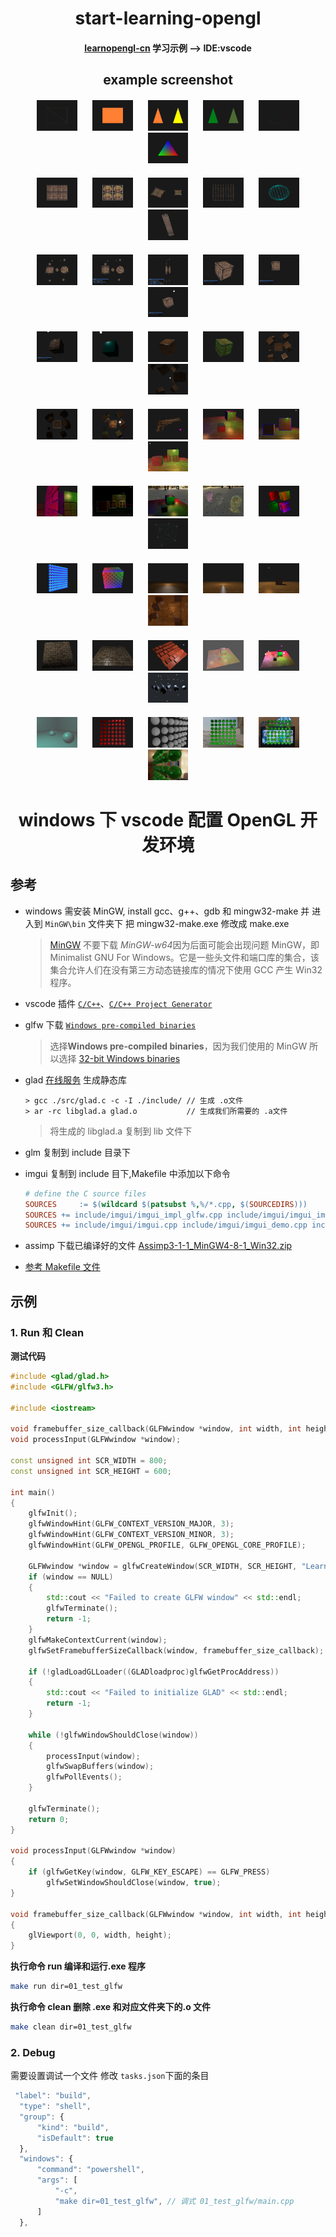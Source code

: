 <div
    style="width: auto; text-align: center; margin: 0 auto; padding: 0"
>
    <h1 align="center">start-learning-opengl</h1>
    <h4 align="center">
        <span>
            <a href="https://learnopengl-cn.github.io/"
                >learnopengl-cn</a
            >
            学习示例 --> IDE:vscode
        </span>
    </h4>
    <h2 align="center">example screenshot</h2>
    <div align="center">
     <div style="margin: 20px">
            <a
                style="margin: 10px"
                href="./src/02_hello_triangle/"
                title="02_hello_triangle"
                ><img
                    src="./static/images/02_hello_triangle_line.png"
                    width="14%"
                    alt="02_hello_triangle"
            /></a>
            <a
                style="margin: 10px"
                href="./src/02_hello_triangle/"
                title="02_hello_triangle"
                ><img
                    src="./static/images/02_hello_triangle.png"
                    width="14%"
                    alt="02_hello_triangle"
            /></a>
            <a
                style="margin: 10px"
                href="./src/03_hello_triangle_exercise/"
                title="03_hello_triangle_exercise"
                ><img
                    src="./static/images/03_hello_triangle_exercise.png"
                    width="14%"
                    alt="03_hello_triangle_exercise"
            /></a>
            <a
                style="margin: 10px"
                href="./src/04_shader_glsl/"
                title="04_shader_glsl_01"
                ><img
                    src="./static/images/04_shader_glsl_01.png"
                    width="14%"
                    alt="04_shader_glsl_01"
            /></a>
            <a
                style="margin: 10px"
                href="./src/04_shader_glsl/"
                title="04_shader_glsl_02"
                ><img
                    src="./static/images/04_shader_glsl_02.png"
                    width="14%"
                    alt="04_shader_glsl_02"
            /></a>
            <a
                style="margin: 10px"
                href="./src/04_shader_glsl/"
                title="05_shader_class"
                ><img
                    src="./static/images/04_shader_glsl_03.png"
                    width="14%"
                    alt="05_shader_class"
            /></a>
        </div>
        <div style="margin: 20px">
            <a
                style="margin: 10px"
                href="./src/07_load_texture/"
                title="07_load_texture"
                ><img
                    src="./static/images/07_load_texture.png"
                    width="14%"
                    alt="07_load_texture"
            /></a>
            <a
                style="margin: 10px"
                href="./src/08_load_texture_exercise/"
                title="08_load_texture_exercise"
                ><img
                    src="./static/images/08_load_texture_exercise.png"
                    width="14%"
                    alt="08_load_texture_exercise"
            /></a>
            <a
                style="margin: 10px"
                href="./src/09_transform/"
                title="03_hello_triangle_exercise"
                ><img
                    src="./static/images/09_transform.png"
                    width="14%"
                    alt="09_transform"
            /></a>
            <a
                style="margin: 10px"
                href="./src/10_use_plane_geometry/"
                title="10_use_plane_geometry"
                ><img
                    src="./static/images/10_use_plane_geometry.png"
                    width="14%"
                    alt="10_use_plane_geometry"
            /></a>
            <a
                style="margin: 10px"
                href="./src/11_use_sphere_geometry/"
                title="11_use_sphere_geometry"
                ><img
                    src="./static/images/11_use_sphere_geometry.png"
                    width="14%"
                    alt="11_use_sphere_geometry"
            /></a>
            <a
                style="margin: 10px"
                href="./src/12_use_box_geometry/"
                title="12_use_box_geometry"
                ><img
                    src="./static/images/12_use_box_geometry.png"
                    width="14%"
                    alt="12_use_box_geometry"
            /></a>
        </div>
         <div style="margin: 20px">
            <a
                style="margin: 10px"
                href="./src/13_model_view_projection/"
                title="13_model_view_projection"
                ><img
                    src="./static/images/13_model_view_projection.png"
                    width="14%"
                    alt="13_model_view_projection"
            /></a>
            <a
                style="margin: 10px"
                href="./src/14_use_image_ui/"
                title="14_use_image_ui"
                ><img
                    src="./static/images/14_use_image_ui.png"
                    width="14%"
                    alt="14_use_image_ui"
            /></a>
            <a
                style="margin: 10px"
                href="./src/15_mvp_matrix_exercise/"
                title="15_mvp_matrix_exercise"
                ><img
                    src="./static/images/15_mvp_matrix_exercise.png"
                    width="14%"
                    alt="15_mvp_matrix_exercise"
            /></a>
            <a
                style="margin: 10px"
                href="./src/16_use_camera/"
                title="16_use_camera"
                ><img
                    src="./static/images/16_use_camera.png"
                    width="14%"
                    alt="16_use_camera"
            /></a>
            <a
                style="margin: 10px"
                href="./src/17_use_camera_class/"
                title="17_use_camera_class"
                ><img
                    src="./static/images/17_use_camera_class.png"
                    width="14%"
                    alt="17_use_camera_class"
            /></a>
            <a
                style="margin: 10px"
                href="./src/18_light_scene/"
                title="18_light_scene"
                ><img
                    src="./static/images/18_light_scene.png"
                    width="14%"
                    alt="18_light_scene"
            /></a>
        </div>
             <div style="margin: 20px">
            <a
                style="margin: 10px"
                href="./src/19_basic_lighting/"
                title="19_basic_lighting"
                ><img
                    src="./static/images/19_basic_lighting.png"
                    width="14%"
                    alt="19_basic_lighting"
            /></a>
            <a
                style="margin: 10px"
                href="./src/20_light_material/"
                title="20_light_material"
                ><img
                    src="./static/images/20_light_material.png"
                    width="14%"
                    alt="20_light_material"
            /></a>
            <a
                style="margin: 10px"
                href="./src/21_light_map/"
                title="21_light_map"
                ><img
                    src="./static/images/21_light_map.png"
                    width="14%"
                    alt="21_light_map"
            /></a>
            <a
                style="margin: 10px"
                href="./src/22_light_map_exercise/"
                title="22_light_map_exercise"
                ><img
                    src="./static/images/22_light_map_exercise.png"
                    width="14%"
                    alt="22_light_map_exercise"
            /></a>
            <a
                style="margin: 10px"
                href="./src/23_direction_light/"
                title="23_direction_light"
                ><img
                    src="./static/images/23_direction_light.png"
                    width="14%"
                    alt="23_direction_light"
            /></a>
            <a
                style="margin: 10px"
                href="./src/24_point_light/"
                title="24_point_light"
                ><img
                    src="./static/images/24_point_light.png"
                    width="14%"
                    alt="24_point_light"
            /></a>
        </div>
        <div style="margin: 20px">
            <a
                style="margin: 10px"
                href="./src/25_spot_light/"
                title="25_spot_light"
                ><img
                    src="./static/images/25_spot_light.png"
                    width="14%"
                    alt="25_spot_light"
            /></a>
            <a
                style="margin: 10px"
                href="./src/26_multiple_lights/"
                title="26_multiple_lights"
                ><img
                    src="./static/images/26_multiple_lights.png"
                    width="14%"
                    alt="26_multiple_lights"
            /></a>
            <a
                style="margin: 10px"
                href="./src/27_load_model/"
                title="27_load_model"
                ><img
                    src="./static/images/27_load_model.png"
                    width="14%"
                    alt="27_load_model"
            /></a>
            <a
                style="margin: 10px"
                href="./src/28_depth_testing/"
                title="28_depth_testing"
                ><img
                    src="./static/images/28_depth_testing.png"
                    width="14%"
                    alt="28_depth_testing"
            /></a>
            <a
                style="margin: 10px"
                href="./src/29_stencil_testing/"
                title="29_stencil_testing"
                ><img
                    src="./static/images/29_stencil_testing.png"
                    width="14%"
                    alt="29_stencil_testing"
            /></a>
            <a
                style="margin: 10px"
                href="./src/30_blending/"
                title="30_blending"
                ><img
                    src="./static/images/30_blending.png"
                    width="14%"
                    alt="30_blending"
            /></a>
        </div>
        <div style="margin: 20px">
            <a
                style="margin: 10px"
                href="./src/31_face_culling/"
                title="31_face_culling"
                ><img
                    src="./static/images/31_face_culling.png"
                    width="14%"
                    alt="31_face_culling"
            /></a>
            <a
                style="margin: 10px"
                href="./src/32_frame_buffers/"
                title="32_frame_buffers"
                ><img
                    src="./static/images/32_frame_buffers.png"
                    width="14%"
                    alt="32_frame_buffers"
            /></a>
            <a
                style="margin: 10px"
                href="./src/33_cube_maps/"
                title="33_cube_maps"
                ><img
                    src="./static/images/33_cube_maps.png"
                    width="14%"
                    alt="33_cube_maps"
            /></a>
            <a
                style="margin: 10px"
                href="./src/34_env_mapping/"
                title="34_env_mapping"
                ><img
                    src="./static/images/34_env_mapping.png"
                    width="14%"
                    alt="34_env_mapping"
            /></a>
            <a
                style="margin: 10px"
                href="./src/35_advanced_glsl/"
                title="35_advanced_glsl"
                ><img
                    src="./static/images/35_advanced_glsl.png"
                    width="14%"
                    alt="35_advanced_glsl"
            /></a>
            <a
                style="margin: 10px"
                href="./src/36_geometry_shader/"
                title="36_geometry_shader"
                ><img
                    src="./static/images/36_geometry_shader.png"
                    width="14%"
                    alt="36_geometry_shader"
            /></a>
        </div>
        <div style="margin: 20px">
            <a
                style="margin: 10px"
                href="./src/37_instancing/"
                title="37_instancing"
                ><img
                    src="./static/images/37_instancing.png"
                    width="14%"
                    alt="37_instancing"
            /></a>
            <a
                style="margin: 10px"
                href="./src/38_anti_aliasing/"
                title="38_anti_aliasing"
                ><img
                    src="./static/images/38_anti_aliasing.png"
                    width="14%"
                    alt="38_anti_aliasing"
            /></a>
            <a
                style="margin: 10px"
                href="./src/39_blinn_phong/"
                title="39_blinn_phong"
                ><img
                    src="./static/images/39_blinn_phong.png"
                    width="14%"
                    alt="39_blinn_phong"
            /></a>
            <a
                style="margin: 10px"
                href="./src/40_gamma_corre/"
                title="40_gamma_corre"
                ><img
                    src="./static/images/40_gamma_corre.png"
                    width="14%"
                    alt="40_gamma_corre"
            /></a>
            <a
                style="margin: 10px"
                href="./src/41_shadow_mapping/"
                title="41_shadow_mapping"
                ><img
                    src="./static/images/41_shadow_mapping.png"
                    width="14%"
                    alt="41_shadow_mapping"
            /></a>
            <a
                style="margin: 10px"
                href="./src/42_point_shadow/"
                title="42_point_shadow"
                ><img
                    src="./static/images/42_point_shadow.png"
                    width="14%"
                    alt="42_point_shadow"
            /></a>
        </div>
        <div style="margin: 20px">
            <a
                style="margin: 10px"
                href="./src/43_normal_mapping/"
                title="43_normal_mapping"
                ><img
                    src="./static/images/43_normal_mapping.png"
                    width="14%"
                    alt="43_normal_mapping"
            /></a>
            <a
                style="margin: 10px"
                href="./src/43_normal_tangent/"
                title="43_normal_tangent"
                ><img
                    src="./static/images/43_normal_tangent.png"
                    width="14%"
                    alt="43_normal_tangent"
            /></a>
            <a
                style="margin: 10px"
                href="./src/44_parallax_mapping/"
                title="44_parallax_mapping"
                ><img
                    src="./static/images/44_parallax_mapping.png"
                    width="14%"
                    alt="44_parallax_mapping"
            /></a>
            <a
                style="margin: 10px"
                href="./src/45_heigh_dynamic_range/"
                title="45_heigh_dynamic_range"
                ><img
                    src="./static/images/45_heigh_dynamic_range.png"
                    width="14%"
                    alt="45_heigh_dynamic_range"
            /></a>
            <a
                style="margin: 10px"
                href="./src/46_bloom/"
                title="46_bloom"
                ><img
                    src="./static/images/46_bloom.png"
                    width="14%"
                    alt="46_bloom"
            /></a>
            <a
                style="margin: 10px"
                href="./src/47_deferred_shading/"
                title="47_deferred_shading"
                ><img
                    src="./static/images/47_deferred_shading.png"
                    width="14%"
                    alt="47_deferred_shading"
            /></a>
        </div>
        <div style="margin: 20px">
            <a
                style="margin: 10px"
                href="./src/48_ssao_shading/"
                title="48_ssao_shading"
                ><img
                    src="./static/images/48_ssao_shading.png"
                    width="14%"
                    alt="48_ssao_shading"
            /></a>
            <a
                style="margin: 10px"
                href="./src/49_pbr_light/"
                title="49_pbr_light"
                ><img
                    src="./static/images/49_pbr_light.png"
                    width="14%"
                    alt="49_pbr_light"
            /></a>
            <a
                style="margin: 10px"
                href="./src/49_pbr_light/"
                title="49_pbr_light"
                ><img
                    src="./static/images/49_pbr_light2.png"
                    width="14%"
                    alt="49_pbr_light"
            /></a>
            <a
                style="margin: 10px"
                href="./src/50_diffuse_ibl/"
                title="50_diffuse_ibl"
                ><img
                    src="./static/images/50_diffuse_ibl.png"
                    width="14%"
                    alt="50_diffuse_ibl"
            /></a>
            <a
                style="margin: 10px"
                href="./src/51_specular_ibl/"
                title="51_specular_ibl"
                ><img
                    src="./static/images/51_specular_ibl.png"
                    width="14%"
                    alt="51_specular_ibl"
            /></a>
            <a
                style="margin: 10px"
                href="./src/51_specular_ibl/"
                title="51_specular_ibl"
                ><img
                    src="./static/images/51_specular_ibl2.png"
                    width="14%"
                    alt="51_specular_ibl"
            /></a>
        </div>
    </div>
</div>

<div>
    <h1 align="center"> windows 下 vscode 配置 OpenGL 开发环境
    </h1>
</div>

## 参考

-   windows 需安装 MinGW, install gcc、g++、gdb 和 mingw32-make 并 进入到 `MinGW\bin` 文件夹下 把 mingw32-make.exe 修改成 make.exe

    > [MinGW](https://sourceforge.net/projects/mingw/) 不要下载 *MinGW-w64*因为后面可能会出现问题
    > MinGW，即 Minimalist GNU For Windows。它是一些头文件和端口库的集合，该集合允许人们在没有第三方动态链接库的情况下使用 GCC 产生 Win32 程序。

-   vscode 插件 [`C/C++`](https://marketplace.visualstudio.com/items?itemName=ms-vscode.cpptools)、[`C/C++ Project Generator`](https://marketplace.visualstudio.com/items?itemName=danielpinto8zz6.c-cpp-project-generator)

-   glfw 下载 [`Windows pre-compiled binaries`](https://www.glfw.org/download.html)

    > 选择**Windows pre-compiled binaries**，因为我们使用的 MinGW 所以选择 [32-bit Windows binaries](https://github.com/glfw/glfw/releases/download/3.3.4/glfw-3.3.4.bin.WIN32.zip)

-   glad [在线服务](https://glad.dav1d.de/) 生成静态库
    ```
    > gcc ./src/glad.c -c -I ./include/ // 生成 .o文件
    > ar -rc libglad.a glad.o           // 生成我们所需要的 .a文件
    ```
    > 将生成的 libglad.a 复制到 lib 文件下
-   glm 复制到 include 目录下

-   imgui 复制到 include 目下,Makefile 中添加以下命令
    ```mk
    # define the C source files
    SOURCES		:= $(wildcard $(patsubst %,%/*.cpp, $(SOURCEDIRS)))
    SOURCES	+= include/imgui/imgui_impl_glfw.cpp include/imgui/imgui_impl_opengl3.cpp
    SOURCES	+= include/imgui/imgui.cpp include/imgui/imgui_demo.cpp include/imgui/imgui_draw.cpp include/imgui/imgui_widgets.cpp
    ```
-   assimp 下载已编译好的文件 [Assimp3-1-1_MinGW4-8-1_Win32.zip](https://www.mediafire.com/file/jjiv41rv8euy3dt/Assimp3-1-1_MinGW4-8-1_Win32.zip/file)

-   [参考 Makefile 文件](https://github.com/yocover/start-learning-opengl/blob/main/Makefile)

## 示例

### 1. Run 和 Clean

**测试代码**

```c++
#include <glad/glad.h>
#include <GLFW/glfw3.h>

#include <iostream>

void framebuffer_size_callback(GLFWwindow *window, int width, int height);
void processInput(GLFWwindow *window);

const unsigned int SCR_WIDTH = 800;
const unsigned int SCR_HEIGHT = 600;

int main()
{
	glfwInit();
	glfwWindowHint(GLFW_CONTEXT_VERSION_MAJOR, 3);
	glfwWindowHint(GLFW_CONTEXT_VERSION_MINOR, 3);
	glfwWindowHint(GLFW_OPENGL_PROFILE, GLFW_OPENGL_CORE_PROFILE);

	GLFWwindow *window = glfwCreateWindow(SCR_WIDTH, SCR_HEIGHT, "LearnOpenGL", NULL, NULL);
	if (window == NULL)
	{
		std::cout << "Failed to create GLFW window" << std::endl;
		glfwTerminate();
		return -1;
	}
	glfwMakeContextCurrent(window);
	glfwSetFramebufferSizeCallback(window, framebuffer_size_callback);

	if (!gladLoadGLLoader((GLADloadproc)glfwGetProcAddress))
	{
		std::cout << "Failed to initialize GLAD" << std::endl;
		return -1;
	}

	while (!glfwWindowShouldClose(window))
	{
		processInput(window);
		glfwSwapBuffers(window);
		glfwPollEvents();
	}

	glfwTerminate();
	return 0;
}

void processInput(GLFWwindow *window)
{
	if (glfwGetKey(window, GLFW_KEY_ESCAPE) == GLFW_PRESS)
		glfwSetWindowShouldClose(window, true);
}

void framebuffer_size_callback(GLFWwindow *window, int width, int height)
{
	glViewport(0, 0, width, height);
}
```

**执行命令 run 编译和运行.exe 程序**

```Bash
make run dir=01_test_glfw
```

**执行命令 clean 删除 .exe 和对应文件夹下的.o 文件**

```Bash
make clean dir=01_test_glfw
```

### 2. Debug

需要设置调试一个文件 修改 `tasks.json`下面的条目

```js
 "label": "build",
  "type": "shell",
  "group": {
      "kind": "build",
      "isDefault": true
  },
  "windows": {
      "command": "powershell",
      "args": [
          "-c",
          "make dir=01_test_glfw", // 调式 01_test_glfw/main.cpp
      ]
  },
```

